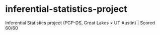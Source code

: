 # inferential-statistics-project
Inferential Statistics project (PGP-DS, Great Lakes × UT Austin) | Scored 60/60
